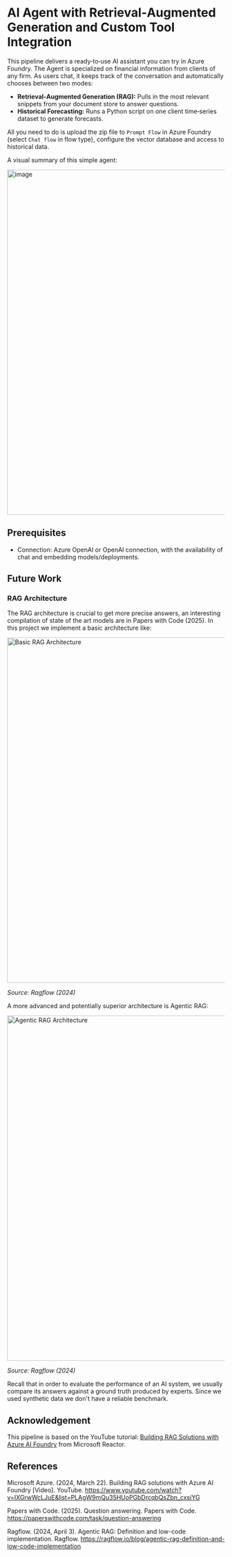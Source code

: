 # AI Agent with Retrieval‑Augmented Generation and Custom Tool Integration

This pipeline delivers a ready‑to‑use AI assistant you can try in Azure Foundry. The Agent is specialized on financial information from clients of any firm. As users chat, it keeps track of the conversation and automatically chooses between two modes:

- **Retrieval‑Augmented Generation (RAG):** Pulls in the most relevant snippets from your document store to answer questions.  
- **Historical Forecasting:** Runs a Python script on one client time‑series dataset to generate forecasts.

All you need to do is upload the zip file to `Prompt Flow` in Azure Foundry (select `Chat flow` in flow type), configure the vector database and access to historical data.

A visual summary of this simple agent:

<img width="800" alt="image" src="https://github.com/user-attachments/assets/df1de885-74c0-48e7-a637-1d2c31e5bdc7" />



## Prerequisites

- Connection: Azure OpenAI or OpenAI connection, with the availability of chat and embedding models/deployments.

## Future Work
### RAG Architecture
The RAG architecture is crucial to get more precise answers, an interesting compilation of state of the art models are in Papers with Code (2025). In this project we implement a basic architecture like:

<img src="https://github.com/user-attachments/assets/b9f86766-4858-42ef-a04a-bc30d5d37cde" alt="Basic RAG Architecture" width="800"/>

*Source: Ragflow (2024)*

A more advanced and potentially superior architecture is Agentic RAG:

<img src="https://github.com/user-attachments/assets/6c4ba81b-7654-4bea-b03f-dac9af427c54" alt="Agentic RAG Architecture" width="800"/>

*Source: Ragflow (2024)*

Recall that in order to evaluate the performance of an AI system, we usually compare its answers against a ground truth produced by experts. Since we used synthetic data we don't have a reliable benchmark.

## Acknowledgement
This pipeline is based on the YouTube tutorial: [Building RAG Solutions with Azure AI Foundry](https://www.youtube.com/watch?v=IXGrwWcLJuE&list=PLAgW9mQu35HUoPGbDrcqbQsZbn_cxsiYG) from Microsoft Reactor.

## References
Microsoft Azure. (2024, March 22). Building RAG solutions with Azure AI Foundry [Video]. YouTube. https://www.youtube.com/watch?v=IXGrwWcLJuE&list=PLAgW9mQu35HUoPGbDrcqbQsZbn_cxsiYG

Papers with Code. (2025). Question answering. Papers with Code. https://paperswithcode.com/task/question-answering

Ragflow. (2024, April 3). Agentic RAG: Definition and low-code implementation. Ragflow. https://ragflow.io/blog/agentic-rag-definition-and-low-code-implementation
